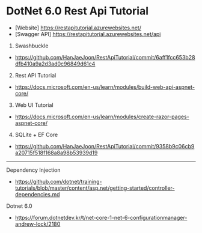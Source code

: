 # DotNet 6.0 Rest Api Tutorial
- [Website] https://restapitutorial.azurewebsites.net/
- [Swagger API] https://restapitutorial.azurewebsites.net/api

1. Swashbuckle
- https://github.com/HanJaeJoon/RestApiTutorial/commit/6aff1fcc653b28dfb410a9a2d3ad0c96849d61c4

2. Rest API Tutorial
- https://docs.microsoft.com/en-us/learn/modules/build-web-api-aspnet-core/

3. Web UI Tutorial
- https://docs.microsoft.com/en-us/learn/modules/create-razor-pages-aspnet-core/

4. SQLite + EF Core
- https://github.com/HanJaeJoon/RestApiTutorial/commit/9358b9c06cb9a20715f518f168a8a98b53939d19

---

Dependency Injection
- https://github.com/dotnet/training-tutorials/blob/master/content/asp.net/getting-started/controller-dependencies.md

Dotnet 6.0
- https://forum.dotnetdev.kr/t/net-core-1-net-6-configurationmanager-andrew-lock/2180
